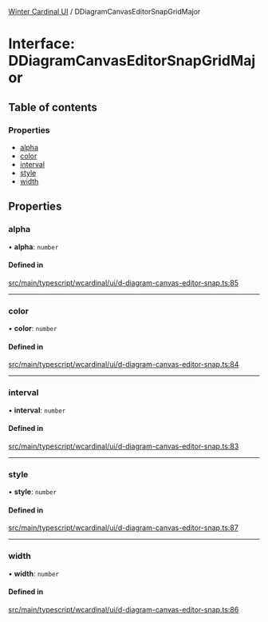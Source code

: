 [Winter Cardinal UI](../README.md) / DDiagramCanvasEditorSnapGridMajor

# Interface: DDiagramCanvasEditorSnapGridMajor

## Table of contents

### Properties

- [alpha](DDiagramCanvasEditorSnapGridMajor.md#alpha)
- [color](DDiagramCanvasEditorSnapGridMajor.md#color)
- [interval](DDiagramCanvasEditorSnapGridMajor.md#interval)
- [style](DDiagramCanvasEditorSnapGridMajor.md#style)
- [width](DDiagramCanvasEditorSnapGridMajor.md#width)

## Properties

### alpha

• **alpha**: `number`

#### Defined in

[src/main/typescript/wcardinal/ui/d-diagram-canvas-editor-snap.ts:85](https://github.com/winter-cardinal/winter-cardinal-ui/blob/v0.154.0/src/main/typescript/wcardinal/ui/d-diagram-canvas-editor-snap.ts#L85)

___

### color

• **color**: `number`

#### Defined in

[src/main/typescript/wcardinal/ui/d-diagram-canvas-editor-snap.ts:84](https://github.com/winter-cardinal/winter-cardinal-ui/blob/v0.154.0/src/main/typescript/wcardinal/ui/d-diagram-canvas-editor-snap.ts#L84)

___

### interval

• **interval**: `number`

#### Defined in

[src/main/typescript/wcardinal/ui/d-diagram-canvas-editor-snap.ts:83](https://github.com/winter-cardinal/winter-cardinal-ui/blob/v0.154.0/src/main/typescript/wcardinal/ui/d-diagram-canvas-editor-snap.ts#L83)

___

### style

• **style**: `number`

#### Defined in

[src/main/typescript/wcardinal/ui/d-diagram-canvas-editor-snap.ts:87](https://github.com/winter-cardinal/winter-cardinal-ui/blob/v0.154.0/src/main/typescript/wcardinal/ui/d-diagram-canvas-editor-snap.ts#L87)

___

### width

• **width**: `number`

#### Defined in

[src/main/typescript/wcardinal/ui/d-diagram-canvas-editor-snap.ts:86](https://github.com/winter-cardinal/winter-cardinal-ui/blob/v0.154.0/src/main/typescript/wcardinal/ui/d-diagram-canvas-editor-snap.ts#L86)
